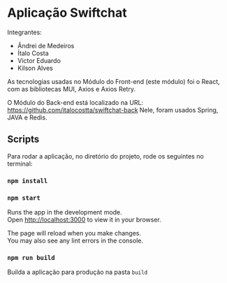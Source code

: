 #  Aplicação Swiftchat

Integrantes:
- Ândrei de Medeiros
- Ítalo Costa
- Victor Eduardo
- Kilson Alves


As tecnologias usadas no Módulo do Front-end (este módulo) foi o React, com as bibliotecas MUI, Axios e Axios Retry.


O Módulo do Back-end está localizado na URL: https://github.com/italocostta/swiftchat-back
Nele, foram usados Spring, JAVA e Redis.

## Scripts

Para rodar a aplicação, no diretório do projeto, rode os seguintes no terminal:


### `npm install`
### `npm start`

Runs the app in the development mode.\
Open [http://localhost:3000](http://localhost:3000) to view it in your browser.

The page will reload when you make changes.\
You may also see any lint errors in the console.

### `npm run build`

Builda a aplicação para produção na pasta  `build` 

#
